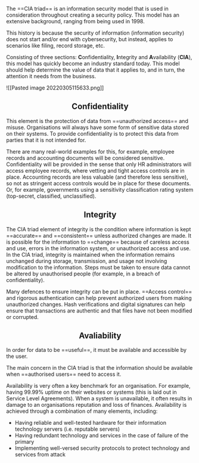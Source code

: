 The ==CIA triad== is an information security model that is used in consideration throughout creating a security policy. This model has an extensive background, ranging from being used in 1998.

This history is because the security of information (information security) does not start and/or end with cybersecurity, but instead, applies to scenarios like filing, record storage, etc.

Consisting of three sections: **C**onfidentiality, **I**ntegrity and **A**vailability (**CIA**), this model has quickly become an industry standard today. This model should help determine the value of data that it applies to, and in turn, the attention it needs from the business.

![[Pasted image 20220305115633.png]]


<h2 style="text-align:center">Confidentiality</h2>
This element is the protection of data from ==unauthorized access== and misuse. Organisations will always have some form of sensitive data stored on their systems. To provide confidentiality is to protect this data from parties that it is not intended for.

There are many real-world examples for this, for example, employee records and accounting documents will be considered sensitive. Confidentiality will be provided in the sense that only HR administrators will access employee records, where vetting and tight access controls are in place. Accounting records are less valuable (and therefore less sensitive), so not as stringent access controls would be in place for these documents. Or, for example, governments using a sensitivity classification rating system (top-secret, classified, unclassified).

<h2 style="text-align:center"> Integrity </h2>
The CIA triad element of integrity is the condition where information is kept ==accurate== and ==consistent== unless authorized changes are made. It is possible for the information to ==change== because of careless access and use, errors in the information system, or unauthorized access and use. In the CIA triad, integrity is maintained when the information remains unchanged during storage, transmission, and usage not involving modification to the information. Steps must be taken to ensure data cannot be altered by unauthorised people (for example, in a breach of confidentiality).

Many defences to ensure integrity can be put in place. ==Access control== and rigorous authentication can help prevent authorized users from making unauthorized changes. Hash verifications and digital signatures can help ensure that transactions are authentic and that files have not been modified or corrupted.

<h2 style="text-align:center">Avaliability</h2>
In order for data to be ==useful==, it must be available and accessible by the user.

The main concern in the CIA triad is that the information should be available when ==authorised users== need to access it.

Availability is very often a key benchmark for an organisation. For example, having 99.99% uptime on their websites or systems (this is laid out in Service Level Agreements). When a system is unavailable, it often results in damage to an organisations reputation and loss of finances. Availability is achieved through a combination of many elements, including:

-   Having reliable and well-tested hardware for their information technology servers (i.e. reputable servers)
-   Having redundant technology and services in the case of failure of the primary
-   Implementing well-versed security protocols to protect technology and services from attack